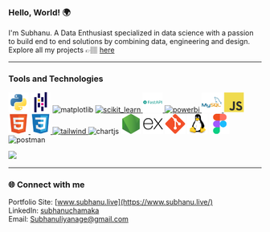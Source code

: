 
### Hello, World! 🌍
I'm Subhanu. A Data Enthusiast specialized in data science with a passion to build end to end solutions by combining data, engineering and design. <br>
Explore all my projects 👉🏽 [here](https://github.com/subhanu-dev?tab=repositories)

---
<h3 align="left">Tools and Technologies</h3>

<p align="left">
    <img src="https://raw.githubusercontent.com/devicons/devicon/master/icons/python/python-original.svg" alt="python" width="40" height="40"/>
  <img src="https://raw.githubusercontent.com/devicons/devicon/2ae2a900d2f041da66e950e4d48052658d850630/icons/pandas/pandas-original.svg" alt="pandas" width="40" height="40"/>
  <img src="https://matplotlib.org/_static/images/logo2.svg" alt="matplotlib" width="40" height="40"/>
  <a href="https://scikit-learn.org/" target="_blank" rel="noreferrer"> <img src="https://upload.wikimedia.org/wikipedia/commons/0/05/Scikit_learn_logo_small.svg" alt="scikit_learn" width="40" height="40"/>
    <img src="https://raw.githubusercontent.com/devicons/devicon/master/icons/fastapi/fastapi-original-wordmark.svg" alt="fastapi" width="40" height="40"/>
    <img src="https://raw.githubusercontent.com/microsoft/PowerBI-Icons/main/SVG/Power-BI.svg" alt="powerbi" width="40" height="40"/>
     <img src="https://raw.githubusercontent.com/devicons/devicon/master/icons/mysql/mysql-original-wordmark.svg" alt="mysql" width="40" height="40"/>
    <img src="https://raw.githubusercontent.com/devicons/devicon/master/icons/javascript/javascript-original.svg" alt="javascript" width="40" height="40"/>
    <img src="https://raw.githubusercontent.com/devicons/devicon/master/icons/html5/html5-original.svg" alt="html5" width="40" height="40"/>
    <img src="https://raw.githubusercontent.com/devicons/devicon/master/icons/css3/css3-original.svg" alt="css3" width="40" height="40"/>
    <img src="https://www.vectorlogo.zone/logos/tailwindcss/tailwindcss-icon.svg" alt="tailwind" width="40" height="40"/> </a> 
    <img src="https://www.chartjs.org/media/logo-title.svg" alt="chartjs" width="40" height="40"/>
    <img src="https://raw.githubusercontent.com/devicons/devicon/master/icons/nodejs/nodejs-original.svg" alt="nodejs" width="40" height="40"/>
    <img src="https://raw.githubusercontent.com/devicons/devicon/master/icons/express/express-original.svg" alt="express" width="40" height="40"/>
    <img src="https://raw.githubusercontent.com/devicons/devicon/master/icons/git/git-original.svg" alt="git" width="40" height="40"/>
    <img src="https://raw.githubusercontent.com/devicons/devicon/master/icons/linux/linux-original.svg" alt="linux" width="40" height="40"/>
    <img src="https://raw.githubusercontent.com/devicons/devicon/master/icons/figma/figma-original.svg" alt="figma" width="40" height="40"/>
    <img src="https://www.vectorlogo.zone/logos/getpostman/getpostman-icon.svg" alt="postman" width="40" height="40"/>
</p>

![](https://github-readme-stats.vercel.app/api/top-langs/?username=subhanu-dev&theme=dark&hide_border=false&include_all_commits=true&count_private=true&layout=compact)

---
### 🌐 Connect with me

Portfolio Site:    [www.subhanu.live](https://www.subhanu.live/) <br>
LinkedIn:          [subhanuchamaka](https://linkedin.com/in/subhanuchamaka)  <br>
Email:             [Subhanuliyanage@gmail.com](mailto:subhanuliyanage@gmail.com)


